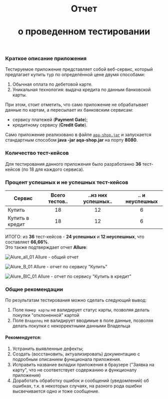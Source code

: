 <div align="center">
  
# Отчет
# о проведенном тестировании

<br>
<div align="left">
 
  ### Краткое описание приложения

  Тестируемое приложение представляет собой веб-сервис, который предлагает купить тур по определённой цене двумя способами:
1. Обычная оплата по дебетовой карте.
2. Уникальная технология: выдача кредита по данным банковской карты.

При этом, стоит отметить, что само приложение не обрабатывает данные по картам, а пересылает их банковским сервисам:
   * сервису платежей (**Payment Gate**);
   * кредитному сервису (**Credit Gate**).

Само приложение реализовано в файле [`aqa-shop.jar`](https://github.com/Kanger79/HW_9_DiplomProject/blob/main/artifacts/aqa-shop.jar) 
и запускается стандартным способом **java -jar aqa-shop.jar** на порту **8080**.

### Количество тест-кейсов

Для тестирования данного приложения было разработанно **36** тест-кейсов (по 18 для каждого сервиса).

### Процент успешных и не успешных тест-кейсов

<table>
<thead>
<tr>
<th>Сервис</th>
<th>Всего тестов..</th>
<th>..из них успешных..</th>
<th>.. и неуспешных</th>
</tr>
</thead>

<tbody>

<tr>
<td>Купить</td>
<td><div align="center"> 18 </td>
<td><div align="center"> 12 </td>
<td><div align="center"> 6 </td>
</tr>

<tr>
<td>Купить в кредит</td>
<td><div align="center"> 18 </td>
<td><div align="center"> 12 </td>
<td><div align="center"> 6 </td>
</tr>

</tbody>
</table>

ИТОГО: из **36** тест-кейсов - **24 успешных** и **12 неуспешных**, что составляет **66,66%**. <br>
Это также подтверждает отчет **Allure**:

![Alure_all_01](https://github.com/Kanger79/HW_9_DiplomProject/assets/127352228/d12e25d8-2a89-4d52-bb31-ab33c48db0ab)
Allure - общий отчет

![Alure_B_01](https://github.com/Kanger79/HW_9_DiplomProject/assets/127352228/a8725015-c76f-413f-95ad-c1bfd335a633)
Allure - отчет по сервису "Купить"

![Alure_BIC_01](https://github.com/Kanger79/HW_9_DiplomProject/assets/127352228/4b34b16c-28f9-4678-acef-2a64717bcfa1)
Allure - отчет по сервису "Купить в кредит"


### Общие рекомендации
По результатам тестирования можно сделать следующий вывод:
1. Поле `Номер карты` не валидирует статус карты, позволяя делать покупки "отклоненной" картой
2. Поле `Владелец` не валидирует вводимые в поле данные, позволяя делать покупки с некорректными данными Владельца

#### Рекомендуется:
1. Устранить выявленные дефекты;
2. Создать (восстановить, актуализировать) документацию с подробным описанием функционала приложения.
3. Исправить название вкладки приложения в браузере ("Заявка на карту", что не соответствует содержанию и функционалу приложения)
4. Доработать обработку ошибок и сообщений (уведомлений) об ошибках, т.к. в некоторых случаях, на разного рода ошибки высвечивается одно и тоже сообщение.
     
